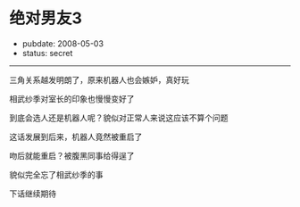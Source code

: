 # 绝对男友3

- pubdate: 2008-05-03
- status: secret

--------------------------


三角关系越发明朗了，原来机器人也会嫉妒，真好玩

相武纱季对室长的印象也慢慢变好了

到底会选人还是机器人呢？貌似对正常人来说这应该不算个问题

这话发展到后来，机器人竟然被重启了

吻后就能重启？被腹黑同事给得逞了

貌似完全忘了相武纱季的事

下话继续期待
